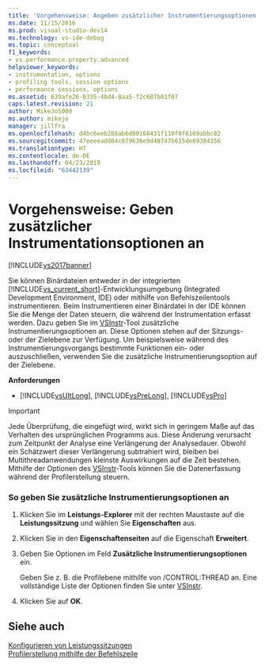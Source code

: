 ```yaml
---
title: 'Vorgehensweise: Angeben zusätzlicher Instrumentierungsoptionen | Microsoft-Dokumentation'
ms.date: 11/15/2016
ms.prod: visual-studio-dev14
ms.technology: vs-ide-debug
ms.topic: conceptual
f1_keywords:
- vs.performance.property.advanced
helpviewer_keywords:
- instrumentation, options
- profiling tools, session options
- performance sessions, options
ms.assetid: 639afe26-8335-4bd4-8aa5-f2c607b81f07
caps.latest.revision: 21
author: MikeJo5000
ms.author: mikejo
manager: jillfra
ms.openlocfilehash: d4bc6eeb208ab6d80168431f110f0f6169abbc82
ms.sourcegitcommit: 47eeeeadd84c879636e9d48747b615de69384356
ms.translationtype: HT
ms.contentlocale: de-DE
ms.lasthandoff: 04/23/2019
ms.locfileid: "63442139"
---
```

# <a name="how-to-specify-additional-instrumentation-options"></a>Vorgehensweise: Geben zusätzlicher Instrumentationsoptionen an
[!INCLUDE[vs2017banner](../includes/vs2017banner.md)]

Sie können Binärdateien entweder in der integrierten [!INCLUDE[vs_current_short](../includes/vs-current-short-md.md)]-Entwicklungsumgebung (Integrated Development Environment, IDE) oder mithilfe von Befehlszeilentools instrumentieren. Beim Instrumentieren einer Binärdatei in der IDE können Sie die Menge der Daten steuern, die während der Instrumentation erfasst werden. Dazu geben Sie im [VSInstr](../profiling/vsinstr.md)-Tool zusätzliche Instrumentierungsoptionen an. Diese Optionen stehen auf der Sitzungs- oder der Zielebene zur Verfügung. Um beispielsweise während des Instrumentierungsvorgangs bestimmte Funktionen ein- oder auszuschließen, verwenden Sie die zusätzliche Instrumentierungsoption auf der Zielebene.  
  
 **Anforderungen**  
  
- [!INCLUDE[vsUltLong](../includes/vsultlong-md.md)], [!INCLUDE[vsPreLong](../includes/vsprelong-md.md)], [!INCLUDE[vsPro](../includes/vspro-md.md)]  
  
> [!IMPORTANT]
> Jede Überprüfung, die eingefügt wird, wirkt sich in geringem Maße auf das Verhalten des ursprünglichen Programms aus. Diese Änderung verursacht zum Zeitpunkt der Analyse eine Verlängerung der Analysedauer. Obwohl ein Schätzwert dieser Verlängerung subtrahiert wird, bleiben bei Multithreadanwendungen kleinste Auswirkungen auf die Zeit bestehen. Mithilfe der Optionen des [VSInstr](../profiling/vsinstr.md)-Tools können Sie die Datenerfassung während der Profilerstellung steuern.  
  
### <a name="to-specify-additional-instrumentation-option"></a>So geben Sie zusätzliche Instrumentierungsoptionen an  
  
1. Klicken Sie im **Leistungs-Explorer** mit der rechten Maustaste auf die **Leistungssitzung** und wählen Sie **Eigenschaften** aus.  
  
2. Klicken Sie in den **Eigenschaftenseiten** auf die Eigenschaft **Erweitert**.  
  
3. Geben Sie Optionen im Feld **Zusätzliche Instrumentierungsoptionen** ein.  
  
     Geben Sie z. B. die Profilebene mithilfe von /CONTROL:THREAD an. Eine vollständige Liste der Optionen finden Sie unter [VSInstr](../profiling/vsinstr.md).  
  
4. Klicken Sie auf **OK**.  
  
## <a name="see-also"></a>Siehe auch  
 [Konfigurieren von Leistungssitzungen](../profiling/configuring-performance-sessions.md)   
 [Profilerstellung mithilfe der Befehlszeile](../profiling/using-the-profiling-tools-from-the-command-line.md)
